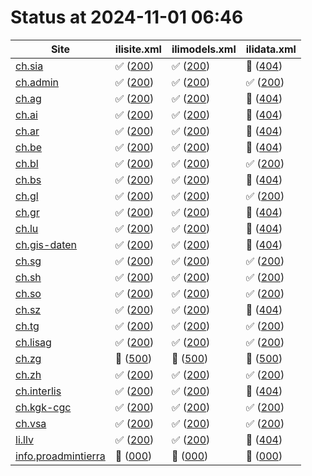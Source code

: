 # Status at 2024-11-01 06:46
|Site|ilisite.xml|ilimodels.xml|ilidata.xml|
|---|---|---|---|
|[ch.sia](https://405.sia.ch/models/)|:white_check_mark: ([200](https://405.sia.ch/models/ilisite.xml))|:white_check_mark: ([200](https://405.sia.ch/models/ilimodels.xml))|:black_square_button: ([404](https://405.sia.ch/models/ilidata.xml))|
|[ch.admin](https://models.geo.admin.ch/)|:white_check_mark: ([200](https://models.geo.admin.ch/ilisite.xml))|:white_check_mark: ([200](https://models.geo.admin.ch/ilimodels.xml))|:white_check_mark: ([200](https://models.geo.admin.ch/ilidata.xml))|
|[ch.ag](https://models.geo.ag.ch/)|:white_check_mark: ([200](https://models.geo.ag.ch/ilisite.xml))|:white_check_mark: ([200](https://models.geo.ag.ch/ilimodels.xml))|:black_square_button: ([404](https://models.geo.ag.ch/ilidata.xml))|
|[ch.ai](http://models.geo.ai.ch/)|:white_check_mark: ([200](http://models.geo.ai.ch/ilisite.xml))|:white_check_mark: ([200](http://models.geo.ai.ch/ilimodels.xml))|:black_square_button: ([404](http://models.geo.ai.ch/ilidata.xml))|
|[ch.ar](https://models.geo.ar.ch/)|:white_check_mark: ([200](https://models.geo.ar.ch/ilisite.xml))|:white_check_mark: ([200](https://models.geo.ar.ch/ilimodels.xml))|:black_square_button: ([404](https://models.geo.ar.ch/ilidata.xml))|
|[ch.be](https://models.geo.be.ch/)|:white_check_mark: ([200](https://models.geo.be.ch/ilisite.xml))|:white_check_mark: ([200](https://models.geo.be.ch/ilimodels.xml))|:black_square_button: ([404](https://models.geo.be.ch/ilidata.xml))|
|[ch.bl](http://models.geo.bl.ch/)|:white_check_mark: ([200](http://models.geo.bl.ch/ilisite.xml))|:white_check_mark: ([200](http://models.geo.bl.ch/ilimodels.xml))|:white_check_mark: ([200](http://models.geo.bl.ch/ilidata.xml))|
|[ch.bs](https://models.geo.bs.ch/)|:white_check_mark: ([200](https://models.geo.bs.ch/ilisite.xml))|:white_check_mark: ([200](https://models.geo.bs.ch/ilimodels.xml))|:black_square_button: ([404](https://models.geo.bs.ch/ilidata.xml))|
|[ch.gl](https://models.geo.gl.ch/)|:white_check_mark: ([200](https://models.geo.gl.ch/ilisite.xml))|:white_check_mark: ([200](https://models.geo.gl.ch/ilimodels.xml))|:white_check_mark: ([200](https://models.geo.gl.ch/ilidata.xml))|
|[ch.gr](https://models.geo.gr.ch/)|:white_check_mark: ([200](https://models.geo.gr.ch/ilisite.xml))|:white_check_mark: ([200](https://models.geo.gr.ch/ilimodels.xml))|:black_square_button: ([404](https://models.geo.gr.ch/ilidata.xml))|
|[ch.lu](https://models.geo.lu.ch/)|:white_check_mark: ([200](https://models.geo.lu.ch/ilisite.xml))|:white_check_mark: ([200](https://models.geo.lu.ch/ilimodels.xml))|:black_square_button: ([404](https://models.geo.lu.ch/ilidata.xml))|
|[ch.gis-daten](https://models.gis-daten.ch/nw-ow/)|:white_check_mark: ([200](https://models.gis-daten.ch/nw-ow/ilisite.xml))|:white_check_mark: ([200](https://models.gis-daten.ch/nw-ow/ilimodels.xml))|:black_square_button: ([404](https://models.gis-daten.ch/nw-ow/ilidata.xml))|
|[ch.sg](https://models.geo.sg.ch/)|:white_check_mark: ([200](https://models.geo.sg.ch/ilisite.xml))|:white_check_mark: ([200](https://models.geo.sg.ch/ilimodels.xml))|:white_check_mark: ([200](https://models.geo.sg.ch/ilidata.xml))|
|[ch.sh](http://models.geo.sh.ch/)|:white_check_mark: ([200](http://models.geo.sh.ch/ilisite.xml))|:white_check_mark: ([200](http://models.geo.sh.ch/ilimodels.xml))|:white_check_mark: ([200](http://models.geo.sh.ch/ilidata.xml))|
|[ch.so](https://geo.so.ch/models/)|:white_check_mark: ([200](https://geo.so.ch/models/ilisite.xml))|:white_check_mark: ([200](https://geo.so.ch/models/ilimodels.xml))|:white_check_mark: ([200](https://geo.so.ch/models/ilidata.xml))|
|[ch.sz](https://models.geo.sz.ch/)|:white_check_mark: ([200](https://models.geo.sz.ch/ilisite.xml))|:white_check_mark: ([200](https://models.geo.sz.ch/ilimodels.xml))|:black_square_button: ([404](https://models.geo.sz.ch/ilidata.xml))|
|[ch.tg](https://models.geo.tg.ch/)|:white_check_mark: ([200](https://models.geo.tg.ch/ilisite.xml))|:white_check_mark: ([200](https://models.geo.tg.ch/ilimodels.xml))|:white_check_mark: ([200](https://models.geo.tg.ch/ilidata.xml))|
|[ch.lisag](https://webgis.lisag.ch/models/)|:white_check_mark: ([200](https://webgis.lisag.ch/models/ilisite.xml))|:white_check_mark: ([200](https://webgis.lisag.ch/models/ilimodels.xml))|:white_check_mark: ([200](https://webgis.lisag.ch/models/ilidata.xml))|
|[ch.zg](https://models.geo.zg.ch/)|:black_square_button: ([500](https://models.geo.zg.ch/ilisite.xml))|:black_square_button: ([500](https://models.geo.zg.ch/ilimodels.xml))|:black_square_button: ([500](https://models.geo.zg.ch/ilidata.xml))|
|[ch.zh](http://models.geo.zh.ch/)|:white_check_mark: ([200](http://models.geo.zh.ch/ilisite.xml))|:white_check_mark: ([200](http://models.geo.zh.ch/ilimodels.xml))|:white_check_mark: ([200](http://models.geo.zh.ch/ilidata.xml))|
|[ch.interlis](http://models.interlis.ch/)|:white_check_mark: ([200](http://models.interlis.ch/ilisite.xml))|:white_check_mark: ([200](http://models.interlis.ch/ilimodels.xml))|:black_square_button: ([404](http://models.interlis.ch/ilidata.xml))|
|[ch.kgk-cgc](https://models.kgk-cgc.ch/)|:white_check_mark: ([200](https://models.kgk-cgc.ch/ilisite.xml))|:white_check_mark: ([200](https://models.kgk-cgc.ch/ilimodels.xml))|:white_check_mark: ([200](https://models.kgk-cgc.ch/ilidata.xml))|
|[ch.vsa](https://vsa.ch/models/)|:white_check_mark: ([200](https://vsa.ch/models/ilisite.xml))|:white_check_mark: ([200](https://vsa.ch/models/ilimodels.xml))|:white_check_mark: ([200](https://vsa.ch/models/ilidata.xml))|
|[li.llv](https://models.geo.llv.li/)|:white_check_mark: ([200](https://models.geo.llv.li/ilisite.xml))|:white_check_mark: ([200](https://models.geo.llv.li/ilimodels.xml))|:black_square_button: ([404](https://models.geo.llv.li/ilidata.xml))|
|[info.proadmintierra](https://repositorio.proadmintierra.info/)|:black_square_button: ([000](https://repositorio.proadmintierra.info/ilisite.xml))|:black_square_button: ([000](https://repositorio.proadmintierra.info/ilimodels.xml))|:black_square_button: ([000](https://repositorio.proadmintierra.info/ilidata.xml))|
